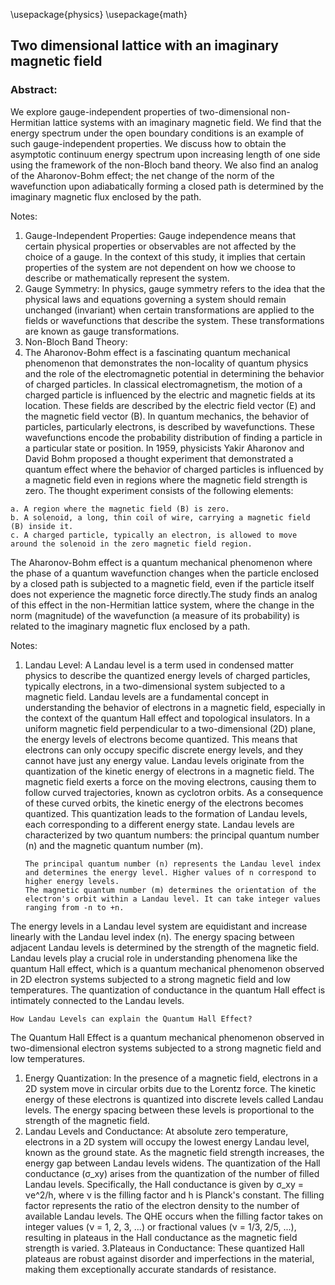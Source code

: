 \usepackage{physics} 
\usepackage{math}


## Two dimensional lattice with an imaginary magnetic field 

### Abstract:
 
We explore gauge-independent properties of two-dimensional non-Hermitian lattice systems with
an imaginary magnetic field. We find that the energy spectrum under the open boundary conditions
is an example of such gauge-independent properties. We discuss how to obtain the asymptotic
continuum energy spectrum upon increasing length of one side using the framework of the non-Bloch band theory. We also find an analog of the Aharonov-Bohm effect; the net change of the
norm of the wavefunction upon adiabatically forming a closed path is determined by the imaginary
magnetic flux enclosed by the path.

Notes:
  1. Gauge-Independent Properties: Gauge independence means that certain physical properties or observables are not affected by the choice of a gauge. In the context of this study, it implies that certain properties of the system are not dependent on how we choose to describe or mathematically represent the system.
  2. Gauge Symmetry: In physics, gauge symmetry refers to the idea that the physical laws and equations governing a system should remain unchanged (invariant) when certain transformations are applied to the fields or wavefunctions that describe the system. These transformations are known as gauge transformations.
  3. Non-Bloch Band Theory:
  4. The Aharonov-Bohm effect is a fascinating quantum mechanical phenomenon that demonstrates the non-locality of quantum physics and the role of the electromagnetic potential in determining the behavior of charged particles. In classical electromagnetism, the motion of a charged particle is influenced by the electric and magnetic fields at its location. These fields are described by the electric field vector (E) and the magnetic field vector (B). In quantum mechanics, the behavior of particles, particularly electrons, is described by wavefunctions. These wavefunctions encode the probability distribution of finding a particle in a particular state or position. In 1959, physicists Yakir Aharonov and David Bohm proposed a thought experiment that demonstrated a quantum effect where the behavior of charged particles is influenced by a magnetic field even in regions where the magnetic field strength is zero.
The thought experiment consists of the following elements:
 
    a. A region where the magnetic field (B) is zero.
    b. A solenoid, a long, thin coil of wire, carrying a magnetic field (B) inside it.
    c. A charged particle, typically an electron, is allowed to move around the solenoid in the zero magnetic field region.

The Aharonov-Bohm effect is a quantum mechanical phenomenon where the phase of a quantum wavefunction changes when the particle enclosed by a closed path is subjected to a magnetic field, even if the particle itself does not experience the magnetic force directly.The study finds an analog of this effect in the non-Hermitian lattice system, where the change in the norm (magnitude) of the wavefunction (a measure of its probability) is related to the imaginary magnetic flux enclosed by a path. 

Notes: 
 1. Landau Level: A Landau level is a term used in condensed matter physics to describe the quantized energy levels of charged particles, typically electrons, in a two-dimensional system subjected to a magnetic field. Landau levels are a fundamental concept in understanding the behavior of electrons in a magnetic field, especially in the context of the quantum Hall effect and topological insulators. In a uniform magnetic field perpendicular to a two-dimensional (2D) plane, the energy levels of electrons become quantized. This means that electrons can only occupy specific discrete energy levels, and they cannot have just any energy value. Landau levels originate from the quantization of the kinetic energy of electrons in a magnetic field. The magnetic field exerts a force on the moving electrons, causing them to follow curved trajectories, known as cyclotron orbits. As a consequence of these curved orbits, the kinetic energy of the electrons becomes quantized. This quantization leads to the formation of Landau levels, each corresponding to a different energy state. Landau levels are characterized by two quantum numbers: the principal quantum number (n) and the magnetic quantum number (m).

        The principal quantum number (n) represents the Landau level index and determines the energy level. Higher values of n correspond to higher energy levels.
        The magnetic quantum number (m) determines the orientation of the electron's orbit within a Landau level. It can take integer values ranging from -n to +n. 

The energy levels in a Landau level system are equidistant and increase linearly with the Landau level index (n). The energy spacing between adjacent Landau levels is determined by the strength of the magnetic field. Landau levels play a crucial role in understanding phenomena like the quantum Hall effect, which is a quantum mechanical phenomenon observed in 2D electron systems subjected to a strong magnetic field and low temperatures. The quantization of conductance in the quantum Hall effect is intimately connected to the Landau levels.

    How Landau Levels can explain the Quantum Hall Effect?

The Quantum Hall Effect is a quantum mechanical phenomenon observed in two-dimensional electron systems subjected to a strong magnetic field and low temperatures.
 1. Energy Quantization: In the presence of a magnetic field, electrons in a 2D system move in circular orbits due to the Lorentz force. The kinetic energy of these electrons is quantized into discrete levels called Landau levels. The energy spacing between these levels is proportional to the strength of the magnetic field.
 2. Landau Levels and Conductance: At absolute zero temperature, electrons in a 2D system will occupy the lowest energy Landau level, known as the ground state. As the magnetic field strength increases, the energy gap between Landau levels widens. The quantization of the Hall conductance (σ_xy) arises from the quantization of the number of filled Landau levels. Specifically, the Hall conductance is given by σ_xy = νe^2/h, where ν is the filling factor and h is Planck's constant. The filling factor represents the ratio of the electron density to the number of available Landau levels. The QHE occurs when the filling factor takes on integer values (ν = 1, 2, 3, ...) or fractional values (ν = 1/3, 2/5, ...), resulting in plateaus in the Hall conductance as the magnetic field strength is varied.
 3.Plateaus in Conductance: These quantized Hall plateaus are robust against disorder and imperfections in the material, making them exceptionally accurate standards of resistance.

